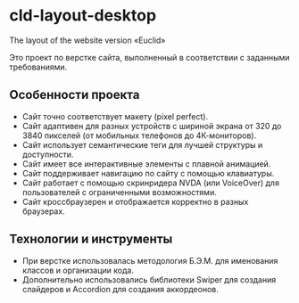 # cld-layout-desktop
The layout of the website version «Euclid»

Это проект по верстке сайта, выполненный в соответствии с заданными требованиями.

## Особенности проекта

- Сайт точно соответствует макету (pixel perfect).
- Сайт адаптивен для разных устройств с шириной экрана от 320 до 3840 пикселей (от мобильных телефонов до 4К-мониторов).
- Сайт использует семантические теги для лучшей структуры и доступности.
- Сайт имеет все интерактивные элементы с плавной анимацией.
- Сайт поддерживает навигацию по сайту с помощью клавиатуры.
- Сайт работает с помощью скринридера NVDA (или VoiceOver) для пользователей с ограниченными возможностями.
- Сайт кроссбраузерен и отображается корректно в разных браузерах.

## Технологии и инструменты

- При верстке использовалась методология Б.Э.М. для именования классов и организации кода.
- Дополнительно использовались библиотеки Swiper для создания слайдеров и Accordion для создания аккордеонов.

